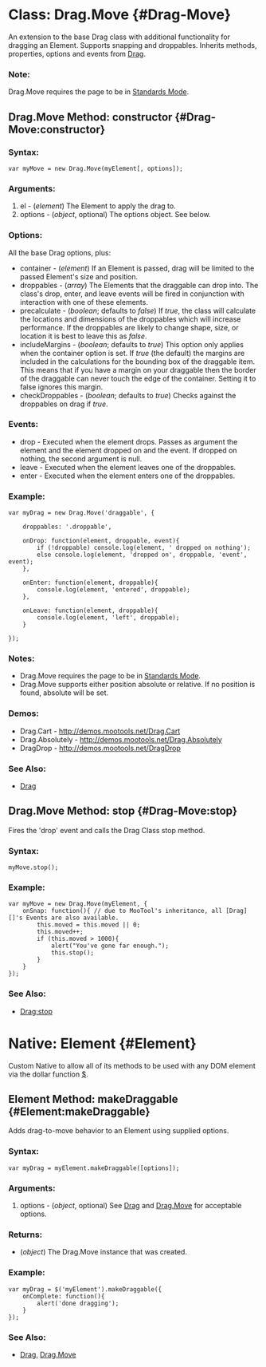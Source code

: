 Class: Drag.Move {#Drag-Move}
=============================

An extension to the base Drag class with additional functionality for dragging an Element.  Supports snapping and droppables.
Inherits methods, properties, options and events from [Drag][].

### Note:

Drag.Move requires the page to be in [Standards Mode](http://hsivonen.iki.fi/doctype/).


Drag.Move Method: constructor {#Drag-Move:constructor}
-------------------------------------------------

### Syntax:

	var myMove = new Drag.Move(myElement[, options]);

### Arguments:

1. el      - (*element*) The Element to apply the drag to.
2. options - (*object*, optional) The options object. See below.

### Options:

All the base Drag options, plus:

* container  - (*element*) If an Element is passed, drag will be limited to the passed Element's size and position.
* droppables - (*array*) The Elements that the draggable can drop into. The class's drop, enter, and leave events will be fired in conjunction with interaction with one of these elements.
* precalculate - (*boolean*; defaults to *false*) If *true*, the class will calculate the locations and dimensions of the droppables which will increase performance. If the droppables are likely to change shape, size, or location it is best to leave this as *false*.
* includeMargins - (*boolean*; defaults to *true*) This option only applies when the container option is set. If *true* (the default) the margins are included in the calculations for the bounding box of the draggable item. This means that if you have a margin on your draggable then the border of the draggable can never touch the edge of the container. Setting it to false ignores this margin.
* checkDroppables - (*boolean*; defaults to *true*) Checks against the droppables on drag if *true*.

### Events:

* drop  - Executed when the element drops. Passes as argument the element and the element dropped on and the event. If dropped on nothing, the second argument is null.
* leave - Executed when the element leaves one of the droppables.
* enter - Executed when the element enters one of the droppables.

### Example:

	var myDrag = new Drag.Move('draggable', {

		droppables: '.droppable',

		onDrop: function(element, droppable, event){
			if (!droppable) console.log(element, ' dropped on nothing');
			else console.log(element, 'dropped on', droppable, 'event', event);
		},

		onEnter: function(element, droppable){
			console.log(element, 'entered', droppable);
		},

		onLeave: function(element, droppable){
			console.log(element, 'left', droppable);
		}

	});

### Notes:

- Drag.Move requires the page to be in [Standards Mode](http://hsivonen.iki.fi/doctype/).
- Drag.Move supports either position absolute or relative. If no position is found, absolute will be set.

### Demos:

* Drag.Cart - <http://demos.mootools.net/Drag.Cart>
* Drag.Absolutely - <http://demos.mootools.net/Drag.Absolutely>
* DragDrop - <http://demos.mootools.net/DragDrop>

### See Also:

- [Drag][]



Drag.Move Method: stop {#Drag-Move:stop}
-------------------------------------------------

Fires the 'drop' event and calls the Drag Class stop method.

### Syntax:

	myMove.stop();

### Example:

	var myMove = new Drag.Move(myElement, {
		onSnap: function(){ // due to MooTool's inheritance, all [Drag][]'s Events are also available.
			this.moved = this.moved || 0;
			this.moved++;
			if (this.moved > 1000){
				alert("You've gone far enough.");
				this.stop();
			}
		}
	});

### See Also:

- [Drag:stop][]



Native: Element {#Element}
==========================

Custom Native to allow all of its methods to be used with any DOM element via the dollar function [$][].



Element Method: makeDraggable {#Element:makeDraggable}
------------------------------------------------------

Adds drag-to-move behavior to an Element using supplied options.

### Syntax:

	var myDrag = myElement.makeDraggable([options]);

### Arguments:

1. options - (*object*, optional) See [Drag][] and [Drag.Move](#Drag-Move) for acceptable options.

### Returns:

* (*object*) The Drag.Move instance that was created.

### Example:

	var myDrag = $('myElement').makeDraggable({
		onComplete: function(){
			alert('done dragging');
		}
	});

### See Also:

- [Drag][], [Drag.Move](#Drag-Move)



[$]: /core/Element/Element/#dollar
[Drag]: /more/Drag/Drag/#Drag
[Drag:stop]: /more/Drag/Drag/#Drag:stop
[Element:getPosition]: /core/Element/Element.Dimensions/#Element:getPosition
